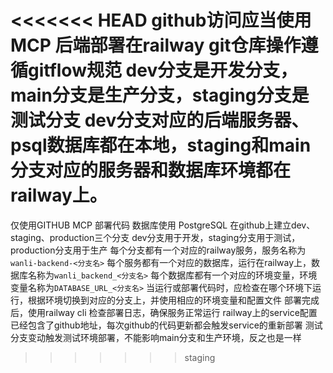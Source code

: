 <<<<<<< HEAD
github访问应当使用MCP
后端部署在railway
git仓库操作遵循gitflow规范
dev分支是开发分支，main分支是生产分支，staging分支是测试分支
dev分支对应的后端服务器、psql数据库都在本地，staging和main分支对应的服务器和数据库环境都在railway上。
=======
仅使用GITHUB MCP 部署代码
数据库使用 PostgreSQL
在github上建立dev、staging、production三个分支
dev分支用于开发，staging分支用于测试，production分支用于生产
每个分支都有一个对应的railway服务，服务名称为`wanli-backend-<分支名>`
每个服务都有一个对应的数据库，运行在railway上，数据库名称为`wanli_backend_<分支名>`
每个数据库都有一个对应的环境变量，环境变量名称为`DATABASE_URL_<分支名>`
当运行或部署代码时，应检查在哪个环境下运行，根据环境切换到对应的分支上，并使用相应的环境变量和配置文件
部署完成后，使用railway cli 检查部署日志，确保服务正常运行
railway上的service配置已经包含了github地址，每次github的代码更新都会触发service的重新部署
测试分支变动触发测试环境部署，不能影响main分支和生产环境，反之也是一样
>>>>>>> staging
